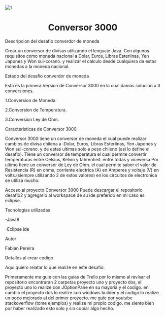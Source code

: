 ![1](https://github.com/Fitoce/desafio2/assets/130674384/bdd321c0-841d-4b5e-b6ea-ee2608be375c)

<h1 align ="center" >Conversor 3000</h1>


<wm> Descripcion del desafio converdor de moneda </em>

Crear un conversor de divisas utilizando el lenguaje Java. Con algunos requisitos como
moneda nacional  a Dolar, Euros, Libras Esterlinas, Yen Japones y Won sul-corano. 
y realizar el calculo desde cualquiera de estas monedas a la moneda nacional.

<wm>Estado del desafio converdor de moneda </em>

Esta es la primera Version de Conversor 3000 en la cual damos solucion a 3 conversiones.

1.Conversion de Moneda.

2.Conversion de Temperatura.

3.Conversion Ley de Ohm.


<wm>Caracteristicas de Conversor 3000 </em>

 Conversor 3000 tiene un conversor de moneda el cual puede realizar cambios de divisa chilena a :Dolar, Euros, Libras Esterlinas,
 Yen Japones y Won sul-corano. y de estas ultimas solo a peso chileno (asi lo define el desafio).
 Tiene un conversor de temperatura el cual permite convertir temperaturas entre Celsius, Kelvin y fahrenheit. entre todas y viceversa
 Por ultimo tiene un conversor de Ley de Ohm. el cual permite saber el valor de Resistencia (R) en ohms, corriente electrica (A)
 en Amperes y voltaje (V) en volts.(siempre utilizando 2 de estos valores) en los circuitos de electronica se utiliza mucho.

 <wm>Acceso al proyecto Conversor 3000 </em>
 Puede descargar el repositorio desafio2 y agregarlo al workspace de su ide preferido en mi caso es eclipse.

 <wm>Tecnologias utilizadas </em>

 -Java8

 -Eclipse ide
 


 <wm>Autor </em>

Fabian Pereira 

 <wm>Detalles al crear codigo </em>
 
 Aqui quiero relatar lo que realize en este desafio.

 Primeramente me guie con las guias de Trello por lo mismo al revisar el repositorio encontraran 2 carpetas  proyecto uno y proyecto dos,
 el proyecto uno lo realize con JOptionPane en su mayoria y el codigo. en cambio el proyecto dos lo realize con windows builder y el codigo lo 
 realize un poco mejorado al del primer proyecto. me guie por youtube stackoverflow (tome ejemplos) y realize mi propio codigo. me siento bien por haber realizado esto solo 
 y sin copiar algo hecho.
